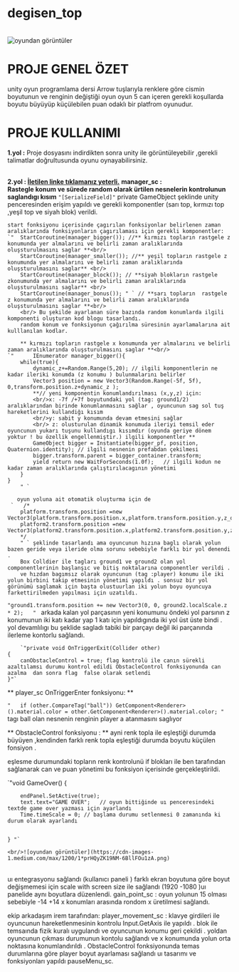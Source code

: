# degisen_top


<br/>![oyundan görüntüler](
https://cdn-images-1.medium.com/max/1200/1*coIelHPopam5hBhJY0IGZQ.png) <br/>
# PROJE GENEL ÖZET
unity oyun programlama dersi Arrow tuşlarıyla renklere göre cismin boyutunun ve renginin  değiştiği oyun
oyun 5 can içeren gerekli koşullarda boyutu büyüyüp küçülebilen puan odaklı bir platfrom oyunudur.


# PROJE KULLANIMI
**1.yol :** Proje dosyasını  indirdikten sonra unity ile görüntüleyebilir ,gerekli talimatlar doğrultusunda oyunu oynayabilirsiniz.

<br/>**2.yol : [İletilen linke tıklamanız yeterli.](https://simmer.io/@humeyracimen/degisen-top )**
**manager_sc :<br/>  Rastegle konum ve sürede random olarak ürtilen nesnelerin kontrolunun saglandıgı kısım**
    `"[SerializeField]"` 
    private GameObject şeklinde unity penceresinden erişim yapıldı ve gerekli komponentler (sarı top, kırmızı top ,yeşil top ve siyah blok) verildi.

    start fonksiyonu içerisinde çagırılan fonksiyonlar belirlenen zaman aralıklarında fonksiyonların çagırılaması için gerekli komponentler: 
    `"  StartCoroutine(manager_bigger()); //** kırmızı topların rastgele z konumunda yer almalarını ve belirli zaman aralıklarında oluşsturulmasını saglar **<br/>
        StartCoroutine(manager_smaller()); //** yeşil topların rastgele z konumunda yer almalarını ve belirli zaman aralıklarında oluşsturulmasını saglar** <br/>
        StartCoroutine(manager_block()); // **siyah blokların rastgele zkonumunda yer almalarını ve belirli zaman aralıklarında oluşsturulmasını saglar** <br/>
        StartCoroutine(manager_bonus()); " ` // **sarı topların  rastgele z konumunda yer almalarını ve belirli zaman aralıklarında oluşsturulmasını saglar **<br/>
        <br/> Bu şekilde ayarlanan süre bazında random konumlarda ilgili komponenti oluşturan kod blogu tasarlandı. 
        random konum ve fonksiyonun çağırılma süresinin ayarlamalarına ait kulllanılan kodlar.
        
        ** kırmızı topların rastgele x konumunda yer almalarını ve belirli zaman aralıklarında oluşsturulmasını saglar **<br/>
    `"      IEnumerator manager_bigger(){
        while(true){
            dynamic_z+=Random.Range(5,20); // ilgili komponentlerin ne kadar ileriki konumda (z konumu ) bulunmalarını belirler
            Vector3 position = new Vector3(Random.Range(-5f, 5f), 0,transform.position.z+dynamic_z );
            **// yeni komponentin konumlandırılması (x,y,z) için:
            <br/>x: -7f /+7f boyutundaki yol (tag: ground1/2) aralıklarından birinde konumlanmasını sağlar , oyuncunun sag sol tuş hareketlerini kullandiğı kısım 
            <br/>y: sabit y konumunda devam etmesini sağlar 
            <br/> z: olusturulan dinamik konumuda ileriyi temsil eder oyuncunun yukarı tuşunu kullandıgı kısımdır (oyunda geriye dönem yoktur ! bu özellik engellenmiştir.) ilgili komponentler **
            GameObject bigger = Instantiate(bigger_pf, position, Quaternion.identity); // ilgili nesnenin prefabdan çekilmesi 
            bigger.transform.parent = bigger_container.transform;
            yield return new WaitForSeconds(1.0f);   // ilgili kodun ne kadar zaman aralıklarında çalıştırılacagının yönetimi
        }
    }
        " ` 
        
       oyun yoluna ait otomatik oluşturma için de 
     `   /*
        platform.transform.position =new Vector3(platform.transform.position.x,platform.transform.position.y,z_offset+transform.position.z);
        platform2.transform.position =new Vector3(platform2.transform.position.x,platform2.transform.position.y,z_offset+transform.position.z);
        */ 
        " ` şeklinde tasarlandı ama oyuncunun hızına baglı olarak yolun bazen geride veya ileride olma sorunu sebebiyle farklı bir yol denendi .
        Box Colldier ile tagları ground1 ve ground2 olan yol componentlerinin başlanşıc ve bitiş noktalarına componentler verildi .
        ve hızdan bagımsız olarak oyuncunun (tag :player) konumu ile iki yolun birbini takip etmesinin yönetimi yapıldı . sonsuz bir yol görünümü saglamak için başta olustuurlan iki yolun boyu oyuncuya farkettirilmeden yapılması için uzatıldı. 
`"ground1.transform.position += new Vector3(0, 0, ground2.localScale.z * 2);   " ` 
arkada kalan yol parçasının yeni konumunu öndeki yol parsının z konumunun iki katı kadar yap 1 katı için yapıldıgında iki yol üst üste bindi . yol devamlılıgı bu şeklide sagladı tabiki bir parçayı değil iki parçanında ilerleme kontorlu sağlandı. 

        
        `"private void OnTriggerExit(Collider other)
    {
        canObstacleControl = true; flag kontrolü ile canın sürekli azaltılamsı durumu kontrol edildi ObstacleControl fonksiyonunda can azalma  dan sonra flag  false olarak setlendi
    }"` 
    
        
** player_sc  OnTriggerEnter fonksiyonu: **

`"   if (other.CompareTag("ball")) GetComponent<Renderer>().material.color = other.GetComponent<Renderer>().material.color; "` tagı ball olan nesnenin renginin player a atanmasını saglıyor  <br/>
 
** ObstacleControl fonksiyonu : **
ayni renk topla ile eşleştiği durumda büyüyen ,kendinden farklı renk topla eşleştiği durumda boyutu küçülen fonsiyon .

 eşlesme durumundaki topların renk kontrolunü if blokları ile ben tarafından sağlanarak   can ve puan yönetimi bu fonksiyon içerisinde gerçekleştirildi.
 
  `"void GameOver()
    {
        
        endPanel.SetActive(true); 
        text.text="GAME OVER";   // oyun bittiğinde uı penceresindeki textde game over yazması için ayarlandı 
        Time.timeScale = 0; // başlama durumu setlenmesi 0 zamanında ki durum olarak ayarlandı
        
        
    } "`
    
    <br/>![oyundan görüntüler](https://cdn-images-1.medium.com/max/1200/1*prHQyZK19NM-6BllFOu1zA.png)
 <br/>
    uı entegrasyonu sağlandı (kullanıcı paneli ) farklı ekran boyutuna göre boyut değişmemesi için scale with screen size ile sağlandı (1920 -1080 )uı panelide aynı boyutlara düzenlendi.
    gain_point_sc : oyun yolunun 15 olması sebebiyle -14 +14 x konumları arasında rondom x üretilmesi sağlandı.



ekip arkadaşım irem tarafından: 
player_movement_sc : klavye girdileri ile oyuncunun hareketlenmesinin kontrolu  Input.GetAxis ile yapıldı . 
blok ile temsaında fizik kuralı uygulandı ve oyuncunun konumu geri çekildi .
yoldan oyuncunun çıkması durumunun kontolu sağlandı ve x konumunda yolun orta noktasına konumlandırıldı .
ObstacleControl fonksiyonunda  temas durumlarına göre player boyut ayarlaması sağlandı
uı tasarımı ve fonksiyonları yapıldı pauseMenu_sc.








